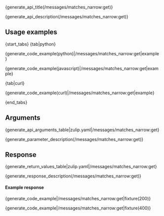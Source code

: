 {generate_api_title(/messages/matches_narrow:get)}

{generate_api_description(/messages/matches_narrow:get)}

## Usage examples

{start_tabs}
{tab|python}

{generate_code_example(python)|/messages/matches_narrow:get|example}

{generate_code_example(javascript)|/messages/matches_narrow:get|example}

{tab|curl}

{generate_code_example(curl)|/messages/matches_narrow:get|example}

{end_tabs}

## Arguments

{generate_api_arguments_table|zulip.yaml|/messages/matches_narrow:get}

{generate_parameter_description(/messages/matches_narrow:get)}

## Response

{generate_return_values_table|zulip.yaml|/messages/matches_narrow:get}

{generate_response_description(/messages/matches_narrow:get)}

#### Example response

{generate_code_example|/messages/matches_narrow:get|fixture(200)}

{generate_code_example|/messages/matches_narrow:get|fixture(400)}
